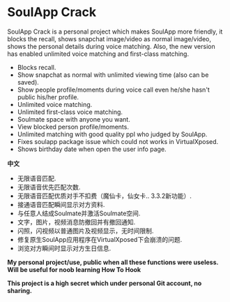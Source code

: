 # SoulApp Crack

SoulApp Crack is a personal project which makes SoulApp more friendly, it blocks the recall, shows snapchat image/video as normal image/video, shows the personal details during voice matching.
Also, the new version has enabled unlimited voice matching and first-class matching.
  - Blocks recall. 
  - Show snapchat as normal with unlimited viewing time (also can be saved).
  - Show people profile/moments during voice call even he/she hasn't public his/her profile.
  - Unlimited voice matching.
  - Unlimited first-class voice matching.
  - Soulmate space with anyone you want.
  - View blocked person profile/moments.
  - Unlimited matching with good quality ppl who judged by SoulApp.
  - Fixes soulapp package issue which could not works in VirtualXposed.
  - Shows birthday date when open the user info page.

**中文**

  - 无限语音匹配. 
  - 无限语音优先匹配次数.
  - 无限语音匹配优质对手不扣费（魔仙卡，仙女卡.. 3.3.2新功能）.
  - 接通语音匹配瞬间显示对方资料.
  - 与任意人结成Soulmate并激活Soulmate空间.
  - 文字，图片，视频消息防撤回并有撤回通知.
  - 闪照，闪视频以普通图片及视频显示，无时间限制.
  - 修复原生SoulApp应用程序在VirtualXposed下会崩溃的问题.
  - 浏览对方瞬间时显示对方生日信息.

**My personal project/use, public when all these functions were useless.**
**Will be useful for noob learning How To Hook**

**This project is a high secret which under personal Git account, no sharing.**
